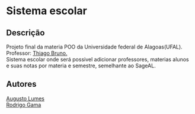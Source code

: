 <h1>Sistema escolar</h1>
<h2> Descrição </h2>
<p> Projeto final da materia POO da Universidade federal de Alagoas(UFAL). Professor: <a href="https://github.com/thiagobrunoms" target="_blanck" rel="author"> Thiago Bruno.</a> <br/>
  Sistema escolar onde será possivel adicionar professores, materias alunos e suas notas por materia e semestre, semelhante ao SageAL. </p>
  
  
 <h2> Autores </h2>
 <a href="https://github.com/augustolumes" target="_blanck" rel="author"> Augusto Lumes </a><br/>
 <a href="https://github.com/rodrigogama-4" target="_blanck" rel="author"> Rodrigo Gama </a>

